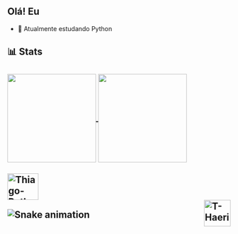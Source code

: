 ## Olá! Eu 

- 🌱 Atualmente estudando Python

<h2> 📊 Stats  <h2>
<div>
<a href="https://github.com/Thiagoross1/github-readme-stats">
  <img height=200 align="center" src="https://github-readme-stats.vercel.app/api?username=Thiagoross1&theme=tokyonight" />
</a>
<a href="https://github.com/Thiagoross1/convoychat">
  <img height=200 align="center" src="https://github-readme-stats.vercel.app/api/top-langs?username=Thiagoross1&layout=donut&langs_count=8&card_width=320&theme=tokyonight" />
</a>
</div>

<div style="display: inline_block"><br>
    <img align="center" alt="Thiago-Python" height="60" width="70" src="https://cdn.jsdelivr.net/gh/devicons/devicon@latest/icons/python/python-original-wordmark.svg" />  
</div>

<div>
<img align="right" alt="T-Haerin" height="60" width="60" src="https://i.pinimg.com/736x/7a/ec/52/7aec526629441d4da965472aa223bc18.jpg"> 
</div>

![Snake animation](https://github.com/Thiagoross1/Thiagoross1/blob/output/github-contribution-grid-snake.svg)
 
